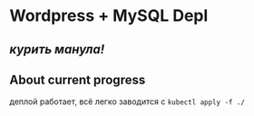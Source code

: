 # Wordpress + MySQL Depl

## _курить манула!_

## About current progress

деплой работает, всё легко заводится с `kubectl apply -f ./`
